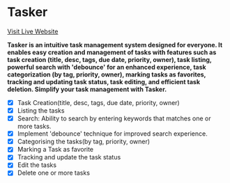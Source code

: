 # Tasker

[Visit Live Website](https://app.netlify.com/sites/glittery-sunshine-65073b/overview)

**Tasker is an intuitive task management system designed for everyone. It enables easy creation and management of tasks with features such as task creation (title, desc, tags, due date, priority, owner), task listing, powerful search with 'debounce' for an enhanced experience, task categorization (by tag, priority, owner), marking tasks as favorites, tracking and updating task status, task editing, and efficient task deletion. Simplify your task management with Tasker.**

- [x] Task Creation(title, desc, tags, due date, priority, owner)
- [x] Listing the tasks
- [x] Search: Ability to search by entering keywords that matches one or more tasks.
- [x] Implement 'debounce' technique for improved search experience.
- [x] Categorising the tasks(by tag, priority, owner)
- [x] Marking a Task as favorite
- [x] Tracking and update the task status
- [x] Edit the tasks
- [x] Delete one or more tasks
